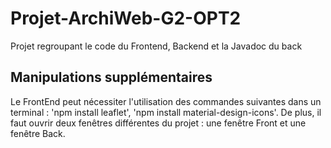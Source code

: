 # Projet-ArchiWeb-G2-OPT2

Projet regroupant le code du Frontend, Backend et la Javadoc du back

## Manipulations supplémentaires

Le FrontEnd peut nécessiter l'utilisation des commandes suivantes dans un terminal : 'npm install leaflet', 'npm install material-design-icons'. De plus, il faut ouvrir deux fenêtres différentes du projet : une fenêtre Front et une fenêtre Back.
